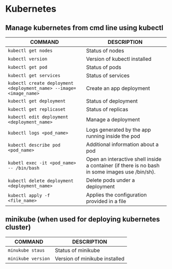 # Kubernetes

## Manage kubernetes from cmd line using kubectl
| COMMAND                                                            | DESCRIPTION                                                                                    |
| ------------------------------------------------------------------ | ---------------------------------------------------------------------------------------------- |
| `kubectl get nodes`                                                | Status of nodes                                                                                |
| `kubectl version`                                                  | Version of kubectl installed                                                                   |
| `kubectl get pod`                                                  | Status of pods                                                                                 |
| `kubectl get services`                                             | Status of services                                                                             |
| `kubectl create deployment <deployment_name> --image=<image_name>` | Create an app deployment                                                                       |
| `kubectl get deployment`                                           | Status of deployment                                                                           |
| `kubectl get replicaset`                                           | Status of replicas                                                                             |
| `kubectl edit deployment <deployment_name>`                        | Manage a deployment                                                                            |
| `kubectl logs <pod_name>`                                          | Logs generated by the app running inside the pod                                               |
| `kubectl describe pod <pod_name>`                                  | Additional information about a pod                                                             |
| `kubetl exec -it <pod_name> -- /bin/bash`                          | Open an interactive shell inside a container (if there is no bash in some images use /bin/sh). |
| `kubectl delete deployment <deployment_name>`                      | Delete pods under a deployment                                                                 |
| `kubectl apply -f <file_name>`                                     | Applies the configuration provided in a file                                                   |
## minikube (when used for deploying kubernetes cluster)

| COMMAND            | DESCRIPTION                   |
| ------------------ | ----------------------------- |
| `minukube staus`   | Status of minikube            |
| `minikube version` | Version of minikube installed |
